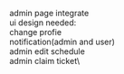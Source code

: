 admin page integrate\
ui design needed:\
change profie\
notification(admin and user)\
admin edit schedule\
admin claim ticket\
